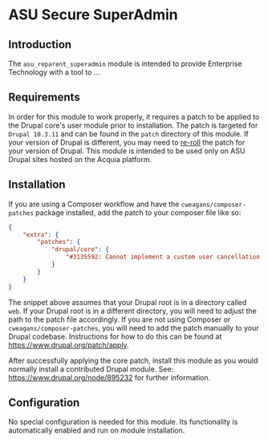 # ASU Secure SuperAdmin

## Introduction
The `asu_reparent_superadmin` module is intended to provide Enterprise Technology with a tool to ...

## Requirements
In order for this module to work properly, it requires a patch to be applied to the Drupal core's user module prior to installation.
The patch is targeted for `Drupal 10.3.11` and can be found in the `patch` directory of this module. If your version
of Drupal is different, you may need to [re-roll](https://www.drupal.org/docs/develop/git/using-git-to-contribute-to-drupal/rerolling-patches) the patch for your version of Drupal.
This module is intended to be used only on ASU Drupal sites hosted on the Acquia platform.

## Installation
If you are using a Composer workflow and have the `cweagans/composer-patches` package installed, add the patch to your composer file like so:
```json
{
    "extra": {
        "patches": {
            "drupal/core": {
                "#3135592: Cannot implement a custom user cancellation method": "web/modules/contrib/asu_secure_superadmin/modules/asu_reparent_superadmin/patch/user-module-3135592-2241mr-c39.patch"
            }
        }
    }
}
```
The snippet above assumes that your Drupal root is in a directory called `web`. If your Drupal root is in a different directory, you will need to adjust the path to the patch file accordingly.
If you are not using Composer or `cweagans/composer-patches`, you will need to add the patch manually to your Drupal codebase. Instructions for how to do this can be found at https://www.drupal.org/patch/apply.

After successfully applying the core patch, install this module as you would normally install a contributed Drupal module.
See: https://www.drupal.org/node/895232 for further information.

## Configuration
No special configuration is needed for this module. Its functionality is automatically enabled and run on module installation.
